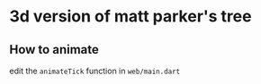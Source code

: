 # 3d version of matt parker's tree

## How to animate
edit the `animateTick` function in `web/main.dart`